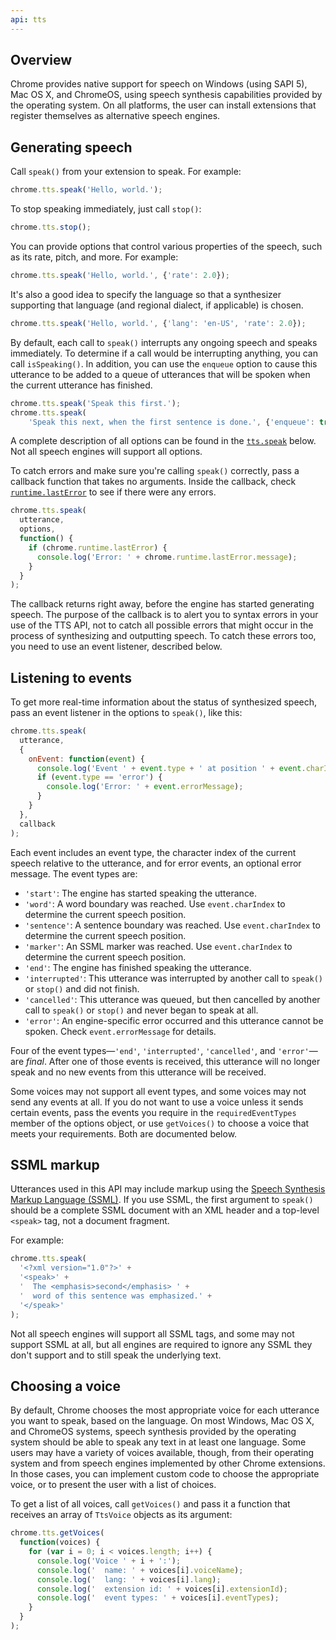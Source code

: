 ```yaml
---
api: tts
---
```


## Overview

Chrome provides native support for speech on Windows (using SAPI 5), Mac OS X, and ChromeOS, using
speech synthesis capabilities provided by the operating system. On all platforms, the user can
install extensions that register themselves as alternative speech engines.

## Generating speech

Call `speak()` from your extension to speak. For example:

```js
chrome.tts.speak('Hello, world.');
```

To stop speaking immediately, just call `stop()`:

```js
chrome.tts.stop();
```

You can provide options that control various properties of the speech, such as its rate, pitch, and
more. For example:

```js
chrome.tts.speak('Hello, world.', {'rate': 2.0});
```

It's also a good idea to specify the language so that a synthesizer supporting that language (and
regional dialect, if applicable) is chosen.

```js
chrome.tts.speak('Hello, world.', {'lang': 'en-US', 'rate': 2.0});
```

By default, each call to `speak()` interrupts any ongoing speech and speaks immediately. To
determine if a call would be interrupting anything, you can call `isSpeaking()`. In addition, you
can use the `enqueue` option to cause this utterance to be added to a queue of utterances that will
be spoken when the current utterance has finished.

```js
chrome.tts.speak('Speak this first.');
chrome.tts.speak(
    'Speak this next, when the first sentence is done.', {'enqueue': true});
```

A complete description of all options can be found in the [`tts.speak`][1] below. Not all speech
engines will support all options.

To catch errors and make sure you're calling `speak()` correctly, pass a callback function that
takes no arguments. Inside the callback, check [`runtime.lastError`][2] to see if there were any
errors.

```js
chrome.tts.speak(
  utterance,
  options,
  function() {
    if (chrome.runtime.lastError) {
      console.log('Error: ' + chrome.runtime.lastError.message);
    }
  }
);
```

The callback returns right away, before the engine has started generating speech. The purpose of the
callback is to alert you to syntax errors in your use of the TTS API, not to catch all possible
errors that might occur in the process of synthesizing and outputting speech. To catch these errors
too, you need to use an event listener, described below.

## Listening to events

To get more real-time information about the status of synthesized speech, pass an event listener in
the options to `speak()`, like this:

```js
chrome.tts.speak(
  utterance,
  {
    onEvent: function(event) {
      console.log('Event ' + event.type + ' at position ' + event.charIndex);
      if (event.type == 'error') {
        console.log('Error: ' + event.errorMessage);
      }
    }
  },
  callback
);
```

Each event includes an event type, the character index of the current speech relative to the
utterance, and for error events, an optional error message. The event types are:

- `'start'`: The engine has started speaking the utterance.
- `'word'`: A word boundary was reached. Use `event.charIndex` to determine the current speech
  position.
- `'sentence'`: A sentence boundary was reached. Use `event.charIndex` to determine the current
  speech position.
- `'marker'`: An SSML marker was reached. Use `event.charIndex` to determine the current speech
  position.
- `'end'`: The engine has finished speaking the utterance.
- `'interrupted'`: This utterance was interrupted by another call to `speak()` or `stop()` and did
  not finish.
- `'cancelled'`: This utterance was queued, but then cancelled by another call to `speak()` or
  `stop()` and never began to speak at all.
- `'error'`: An engine-specific error occurred and this utterance cannot be spoken. Check
  `event.errorMessage` for details.

Four of the event types—`'end'`, `'interrupted'`, `'cancelled'`, and `'error'`—are _final_. After
one of those events is received, this utterance will no longer speak and no new events from this
utterance will be received.

Some voices may not support all event types, and some voices may not send any events at all. If you
do not want to use a voice unless it sends certain events, pass the events you require in the
`requiredEventTypes` member of the options object, or use `getVoices()` to choose a voice that meets
your requirements. Both are documented below.

## SSML markup

Utterances used in this API may include markup using the [Speech Synthesis Markup Language
(SSML)][3]. If you use SSML, the first argument to `speak()` should be a complete SSML document with
an XML header and a top-level `<speak>` tag, not a document fragment.

For example:

```js
chrome.tts.speak(
  '<?xml version="1.0"?>' +
  '<speak>' +
  '  The <emphasis>second</emphasis> ' +
  '  word of this sentence was emphasized.' +
  '</speak>'
);
```

Not all speech engines will support all SSML tags, and some may not support SSML at all, but all
engines are required to ignore any SSML they don't support and to still speak the underlying text.

## Choosing a voice

By default, Chrome chooses the most appropriate voice for each utterance you want to speak, based on
the language. On most Windows, Mac OS X, and ChromeOS systems, speech synthesis provided by the
operating system should be able to speak any text in at least one language. Some users may have a
variety of voices available, though, from their operating system and from speech engines implemented
by other Chrome extensions. In those cases, you can implement custom code to choose the appropriate
voice, or to present the user with a list of choices.

To get a list of all voices, call `getVoices()` and pass it a function that receives an array of
`TtsVoice` objects as its argument:

```js
chrome.tts.getVoices(
  function(voices) {
    for (var i = 0; i < voices.length; i++) {
      console.log('Voice ' + i + ':');
      console.log('  name: ' + voices[i].voiceName);
      console.log('  lang: ' + voices[i].lang);
      console.log('  extension id: ' + voices[i].extensionId);
      console.log('  event types: ' + voices[i].eventTypes);
    }
  }
);
```

[1]: #method-speak
[2]: /docs/extensions/runtime#property-lastError
[3]: https://www.w3.org/TR/speech-synthesis
